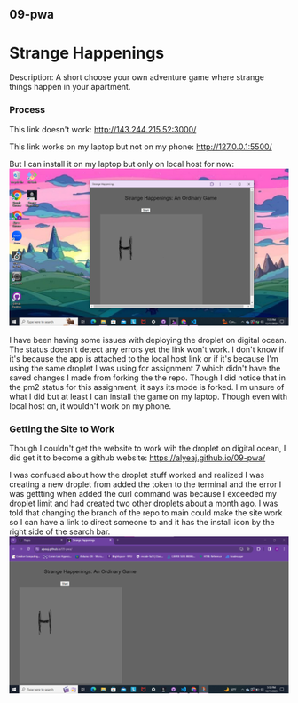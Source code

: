 ## 09-pwa
 

# Strange Happenings  

Description: A short choose your own adventure game where strange things happen in your apartment. 


### Process
This link doesn't work: 
http://143.244.215.52:3000/ 

This link works on my laptop but not on my phone: 
http://127.0.0.1:5500/

But I can install it on my laptop but only on local host for now: 
![](./desktop-icon.png) 

I have been having some issues with deploying the droplet on digital ocean. The status doesn't detect any errors yet the link won't work. I don't know if it's because the app is attached to the local host link or if it's because I'm using the same droplet I was using for assignment 7 which didn't have the saved changes I made from forking the the repo. Though I did notice that in the pm2 status for this assignment, it says its mode is forked. I'm unsure of what I did but at least I can install the game on my laptop. Though even with local host on, it wouldn't work on my phone. 

### Getting the Site to Work
Though I couldn't get the website to work wih the droplet on digital ocean, I did get it to become a github website: https://alyeaj.github.io/09-pwa/ 

I was confused about how the droplet stuff worked and realized I was creating a new droplet from added the token to the terminal and the error I was gettting when added the curl command was because I exceeded my droplet limit and had created two other droplets about a month ago. I was told that changing the branch of the repo to main could make the site work so I can have a link to direct someone to and it has the install icon by the right side of the search bar. 
![](./github-site.png) 